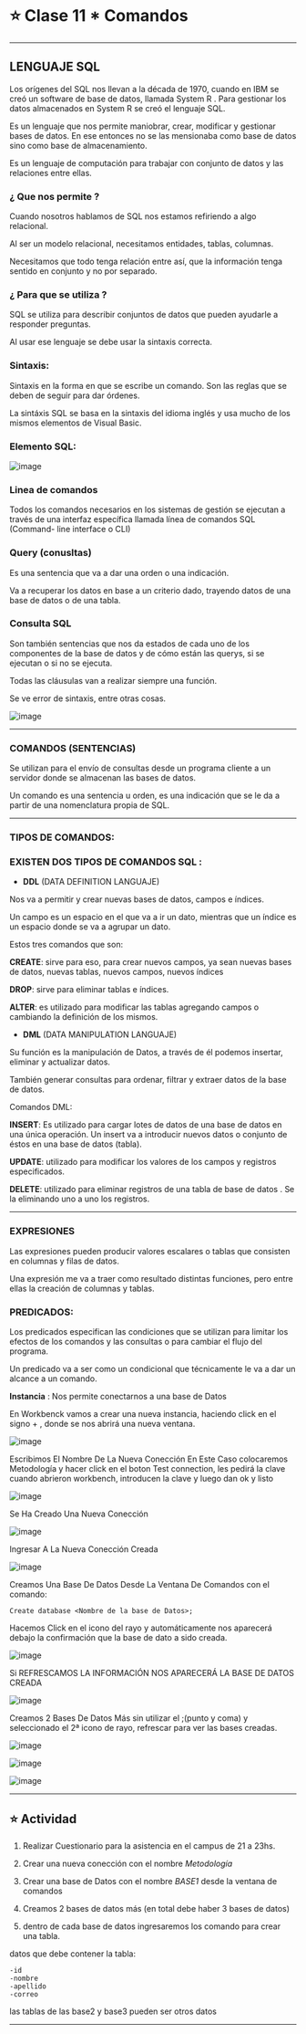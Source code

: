 # :star: Clase 11 * Comandos

---

## LENGUAJE SQL

Los orígenes del SQL nos llevan a la década de 1970, cuando en IBM se creó un software de base de datos, llamada  System R . Para gestionar los datos almacenados en System R se creó el lenguaje SQL.

Es un lenguaje que nos permite maniobrar, crear, modificar y gestionar bases de datos. En ese entonces no se las mensionaba como base de datos sino como base de almacenamiento.

Es un lenguaje de computación para trabajar con conjunto de datos y las relaciones entre ellas.

### ¿ Que nos permite ?

Cuando nosotros hablamos de SQL nos estamos refiriendo a algo relacional.

Al ser un modelo relacional, necesitamos entidades, tablas, columnas.

Necesitamos que todo tenga relación entre así, que la información tenga sentido en conjunto y no por separado.

### ¿ Para que se utiliza ?

SQL se utiliza para describir conjuntos de datos que pueden ayudarle a responder preguntas.

Al usar ese lenguaje se  debe usar la sintaxis correcta.

### Sintaxis:

Sintaxis en la forma en que se escribe un comando. Son las reglas que se deben de seguir para dar órdenes.

La sintáxis SQL se basa en la sintaxis del idioma inglés y usa mucho de los mismos elementos de Visual Basic.

### Elemento SQL:

![image](https://user-images.githubusercontent.com/72580574/202307743-4ab5f830-7a05-41c7-9662-f17ffd80ef7b.png)

### Linea de comandos

Todos los comandos necesarios en los sistemas de gestión se ejecutan a través de una interfaz específica llamada línea de comandos SQL (Command- line interface o CLI)

### Query (conusltas)

Es una sentencia que va a dar  una orden o una indicación.

Va a recuperar los datos en base a un criterio dado, trayendo datos de una base de datos o de una tabla.

### Consulta SQL

Son también sentencias que nos da estados de cada uno de los componentes de la base de datos y de cómo están las querys, si se ejecutan o si no se ejecuta.

Todas las cláusulas van a realizar siempre una función.

Se ve error de sintaxis, entre otras cosas.

![image](https://user-images.githubusercontent.com/72580574/202307935-ebc8200a-a637-450a-9f20-43abdb592ea3.png)


---

###  COMANDOS (SENTENCIAS)


Se utilizan para el envío de consultas desde un programa cliente a un servidor donde se almacenan las bases de datos.

Un comando es una sentencia u orden, es una indicación que se le da a partir de una nomenclatura propia de SQL.

---

###  TIPOS DE COMANDOS:

### EXISTEN DOS TIPOS DE COMANDOS SQL :

- **DDL**  (DATA DEFINITION LANGUAJE)

Nos va a permitir y crear nuevas bases de datos, campos e índices.

Un campo es un espacio en el que va a ir un dato, mientras que un índice es un espacio donde se va a agrupar un dato.

Estos tres comandos que son:

**CREATE**: sirve para eso, para crear nuevos campos, ya sean nuevas bases de datos, nuevas tablas, nuevos campos, nuevos índices 

**DROP**:  sirve para eliminar tablas e índices.

**ALTER**:  es utilizado para modificar las tablas agregando campos o cambiando la definición de los mismos.

- **DML** (DATA MANIPULATION LANGUAJE)

Su función es la manipulación de Datos, a través de él podemos insertar, eliminar y actualizar datos.

También generar consultas para ordenar, filtrar y extraer datos de la base de datos.​

Comandos DML:

**INSERT**: Es utilizado para cargar lotes de datos de una base de datos en una única operación. Un insert va a introducir nuevos datos o conjunto de éstos en una base de datos (tabla).

**UPDATE**: utilizado para modificar los valores de los campos y registros especificados.​

**DELETE**: utilizado para eliminar registros de una tabla de base de datos . Se la eliminando uno a uno los registros.

---

### EXPRESIONES

Las expresiones pueden producir valores escalares o tablas que consisten en columnas y filas de datos.

Una expresión me va a traer como resultado distintas funciones, pero entre ellas la creación de columnas y tablas.

### PREDICADOS:

Los predicados especifican las condiciones que se utilizan para limitar los efectos de los comandos y las consultas o para cambiar el flujo del programa.

Un predicado va a ser como un condicional que técnicamente le va a dar un alcance a un comando.

**Instancia** : Nos permite conectarnos a una base de Datos

En Workbenck vamos a crear una nueva instancia, haciendo click en el signo + , donde se nos abrirá una nueva ventana.

![image](https://user-images.githubusercontent.com/72580574/202308657-cd54cfca-3249-4348-9364-5bb71bec3dd6.png)

Escribimos El Nombre De La Nueva Conección En Este Caso colocaremos Metodología y hacer click en el boton Test connection, les pedirá la clave cuando abrieron workbench, introducen la clave y luego dan ok y listo

![image](https://user-images.githubusercontent.com/72580574/202308685-6eb96d31-3961-4c5b-a955-d63a889faa72.png)

Se Ha Creado Una Nueva Conección

![image](https://user-images.githubusercontent.com/72580574/202308706-fb062f0f-883b-4355-b201-ed777ce68f1f.png)

Ingresar A La Nueva Conección Creada

![image](https://user-images.githubusercontent.com/72580574/202308733-79cc5c46-80b2-4aed-918a-acb6ac51708d.png)

Creamos Una Base De Datos Desde La Ventana De Comandos con el comando:
 
```Create database <Nombre de la base de Datos>;```

Hacemos Click en el icono del rayo y automáticamente nos aparecerá debajo la confirmación que la base de dato a sido creada.

![image](https://user-images.githubusercontent.com/72580574/202308859-2c1f7c64-ac5c-42c6-a271-c3a56fc8ecbb.png)

Si REFRESCAMOS LA INFORMACIÓN NOS APARECERÁ LA BASE DE DATOS CREADA

![image](https://user-images.githubusercontent.com/72580574/202308891-66399b74-74af-4ecc-9817-58146522675e.png)

Creamos 2 Bases De Datos Más sin utilizar el ;(punto y coma) y seleccionado el 2ª icono de  rayo, refrescar para ver las bases creadas.

![image](https://user-images.githubusercontent.com/72580574/202308914-9e879d73-5771-4278-962d-ea2807c3cb99.png)

![image](https://user-images.githubusercontent.com/72580574/202308947-186bdc82-aa3b-415f-bd03-7fa065f24fbf.png)

![image](https://user-images.githubusercontent.com/72580574/202308967-45c84857-9ee1-404f-9a26-0ec77893019f.png)


---

## :star: Actividad

1. Realizar Cuestionario para la asistencia en el campus de 21 a 23hs.

2. Crear una nueva conección con el nombre *Metodología*​

3. Crear una base de Datos con el nombre *BASE1* desde la ventana de comandos 

4. Creamos 2 bases de datos más (en total debe haber 3 bases de datos)

5. dentro de cada base de datos ingresaremos los comando para crear una tabla.

datos que debe contener la tabla:

```
-id
-nombre
-apellido
-correo
````

las tablas de las base2 y base3 pueden ser otros datos

---
